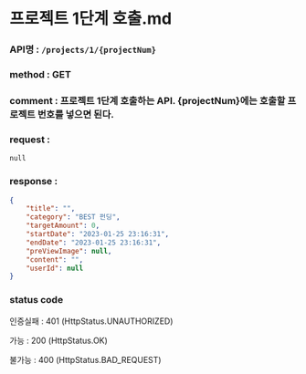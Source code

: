 # 프로젝트 1단계 호출.md
### API명 : `/projects/1/{projectNum}`

### method : GET

### comment : 프로젝트 1단계 호출하는 API. {projectNum}에는 호출할 프로젝트 번호를 넣으면 된다.

### request :
    null

### response :
~~~json
{
    "title": "",
    "category": "BEST 펀딩",
    "targetAmount": 0,
    "startDate": "2023-01-25 23:16:31",
    "endDate": "2023-01-25 23:16:31",
    "preViewImage": null,
    "content": "",
    "userId": null
}
~~~

### status code
인증실패 : 401 (HttpStatus.UNAUTHORIZED)

가능 : 200 (HttpStatus.OK)

불가능 : 400 (HttpStatus.BAD_REQUEST)